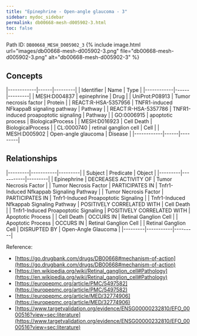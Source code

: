```yaml
---
title: "Epinephrine - Open-angle glaucoma - 3"
sidebar: mydoc_sidebar
permalink: db00668-mesh-d005902-3.html
toc: false 
---
```



Path ID: `DB00668_MESH_D005902_3`
{% include image.html url="images/db00668-mesh-d005902-3.png" file="db00668-mesh-d005902-3.png" alt="db00668-mesh-d005902-3" %}

## Concepts

|------------|------|---------|
| Identifier | Name | Type    |
|------------|------|---------|
| MESH:D004837 | epinephrine | Drug |
| UniProt:P08913 | Tumor necrosis factor | Protein |
| REACT:R-HSA-5357956 | TNFR1-induced NFkappaB signaling pathway | Pathway |
| REACT:R-HSA-5357786 | TNFR1-induced proapoptotic signaling | Pathway |
| GO:0006915 | apoptotic process | BiologicalProcess |
| MESH:D016923 | Cell Death | BiologicalProcess |
| CL:0000740 | retinal ganglion cell | Cell |
| MESH:D005902 | Open-angle glaucoma | Disease |
|------------|------|---------|

## Relationships

|---------|-----------|---------|
| Subject | Predicate | Object  |
|---------|-----------|---------|
| Epinephrine | DECREASES ACTIVITY OF | Tumor Necrosis Factor |
| Tumor Necrosis Factor | PARTICIPATES IN | Tnfr1-Induced Nfkappab Signaling Pathway |
| Tumor Necrosis Factor | PARTICIPATES IN | Tnfr1-Induced Proapoptotic Signaling |
| Tnfr1-Induced Nfkappab Signaling Pathway | POSITIVELY CORRELATED WITH | Cell Death |
| Tnfr1-Induced Proapoptotic Signaling | POSITIVELY CORRELATED WITH | Apoptotic Process |
| Cell Death | OCCURS IN | Retinal Ganglion Cell |
| Apoptotic Process | OCCURS IN | Retinal Ganglion Cell |
| Retinal Ganglion Cell | DISRUPTED BY | Open-Angle Glaucoma |
|---------|-----------|---------|

Reference: 
  - [https://go.drugbank.com/drugs/DB00668#mechanism-of-action](https://go.drugbank.com/drugs/DB00668#mechanism-of-action)
  - [https://en.wikipedia.org/wiki/Retinal_ganglion_cell#Pathology](https://en.wikipedia.org/wiki/Retinal_ganglion_cell#Pathology)
  - [https://europepmc.org/article/PMC/5497582](https://europepmc.org/article/PMC/5497582)
  - [https://europepmc.org/article/MED/32774906](https://europepmc.org/article/MED/32774906)
  - [https://www.targetvalidation.org/evidence/ENSG00000232810/EFO_0000516?view=sec:literature](https://www.targetvalidation.org/evidence/ENSG00000232810/EFO_0000516?view=sec:literature)
